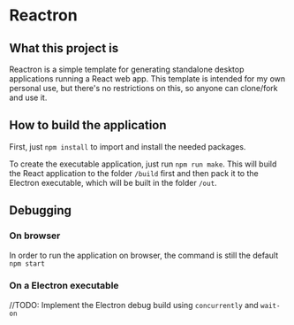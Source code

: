 # Reactron

## What this project is

Reactron is a simple template for generating standalone desktop applications running a React web app. This template is intended for my own personal use, but there's no restrictions on this, so anyone can clone/fork and use it.

## How to build the application

First, just `npm install` to import and install the needed packages.

To create the executable application, just run `npm run make`. This will build the React application to the folder `/build` first and then pack it to the Electron executable, which will be built in the folder `/out`.

## Debugging

### On browser

In order to run the application on browser, the command is still the default `npm start`

### On a Electron executable

//TODO: Implement the Electron debug build using `concurrently` and `wait-on`
